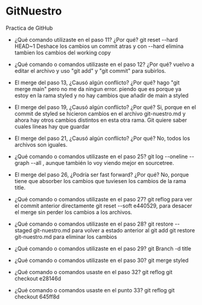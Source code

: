 # GitNuestro
Practica de GitHub

- ¿Qué comando utilizaste en el paso 11? ¿Por qué?
git reset --hard HEAD~1
Deshace los cambios un commit atras y con --hard elimina tambien los cambios del working copy

- ¿Qué comando o comandos utilizaste en el paso 12? ¿Por qué?
vuelvo a editar el archivo y uso "git add" y "git commit" para subirlos.

- El merge del paso 13, ¿Causó algún conflicto? ¿Por qué?
hago "git merge main" pero no me da ningun error. piendo que es porque ya estoy en la rama styled y no hay cambios que añadir de main a styled

- El merge del paso 19, ¿Causó algún conflicto? ¿Por qué?
Si, porque en el commit de styled se hicieron cambios en el archivo git-nuestro.md y ahora hay otros cambios distintos en esta otra rama. Git quiere saber cuales líneas hay que guardar

- El merge del paso 21, ¿Causó algún conflicto? ¿Por qué?
No, todos los archivos son iguales.

- ¿Qué comando o comandos utilizaste en el paso 25?
git log --oneline --graph --all , aunque también lo voy viendo mejor en sourcetree.

- El merge del paso 26, ¿Podría ser fast forward? ¿Por qué?
No, porque tiene que absorber los cambios que tuviesen los cambios de la rama title.

- ¿Qué comando o comandos utilizaste en el paso 27?
 git reflog para ver el commit anterior directamente
 git reset --soft e440529, para desacer el merge sin perder los cambios a los archivos.

- ¿Qué comando o comandos utilizaste en el paso 28?
git restore --staged git-nuestro.md para volver a estado anterior al git add
git restore git-nuestro.md para eliminar los cambios

- ¿Qué comando o comandos utilizaste en el paso 29?
git Branch -d title

- ¿Qué comando o comandos utilizaste en el paso 30?
git merge styled

- ¿Qué comando o comandos usaste en el paso 32?
git reflog 
git checkout e28146d

- ¿Qué comando o comandos usaste en el punto 33?
git reflog 
git checkout 645ff8d